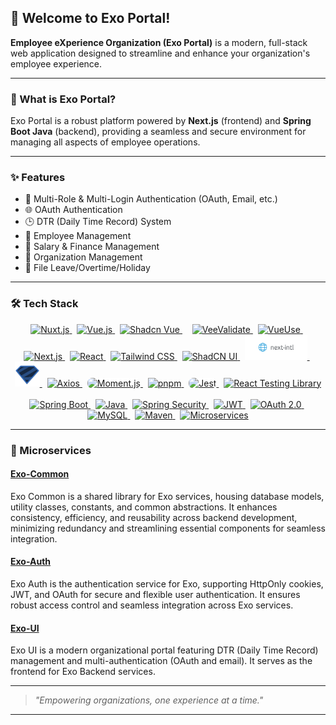 ## 👋 Welcome to Exo Portal!

**Employee eXperience Organization (Exo Portal)** is a modern, full-stack web application designed to streamline and enhance your organization's employee experience.

---

### 🚀 What is Exo Portal?

Exo Portal is a robust platform powered by **Next.js** (frontend) and **Spring Boot Java** (backend), providing a seamless and secure environment for managing all aspects of employee operations.

---

### ✨ Features

- 🔐 Multi-Role & Multi-Login Authentication (OAuth, Email, etc.)
- 🌐 OAuth Authentication
- 🕒 DTR (Daily Time Record) System
- 👥 Employee Management
- 💸 Salary & Finance Management
- 🏢 Organization Management
- 📄 File Leave/Overtime/Holiday

---

### 🛠️ Tech Stack

<p align="center">
    <!-- Frontend -->
    <a href="https://nuxt.com/" target="_blank">
        <img src="https://nuxt.com/icon.png" alt="Nuxt.js" height="40"/>
    </a>
    &nbsp;
    <a href="https://vuejs.org/" target="_blank">
        <img src="https://upload.wikimedia.org/wikipedia/commons/9/95/Vue.js_Logo_2.svg" alt="Vue.js" height="40"/>
    </a>
    &nbsp;
    <a href="https://www.shadcn-vue.com/" target="_blank">
        <img src="https://www.shadcn-vue.com/favicon.ico" alt="Shadcn Vue" height="40"/>
    </a>
    &nbsp;
        &nbsp;
    <a href="https://vee-validate.logaretm.com/" target="_blank">
        <img src="https://vee-validate.logaretm.com/v4/logo.png" alt="VeeValidate" height="40"/>
    </a>
    &nbsp;
    <a href="https://vueuse.org/" target="_blank">
        <img src="https://vueuse.org/favicon.svg" alt="VueUse" height="40"/>
    </a>
    &nbsp;
    <a href="https://nextjs.org/" target="_blank">
        <img src="https://assets.vercel.com/image/upload/v1662130559/nextjs/Icon_dark_background.png" alt="Next.js" height="40"/>
    </a>
    &nbsp;
    <a href="https://react.dev/" target="_blank">
        <img src="https://upload.wikimedia.org/wikipedia/commons/a/a7/React-icon.svg" alt="React" height="40"/>
    </a>
    &nbsp;
    <a href="https://tailwindcss.com/" target="_blank">
        <img src="https://www.vectorlogo.zone/logos/tailwindcss/tailwindcss-icon.svg" alt="Tailwind CSS" height="40"/>
    </a>
    &nbsp;
    <a href="https://ui.shadcn.com/" target="_blank">
        <img src="https://ui.shadcn.com/favicon.ico" alt="ShadCN UI" height="40"/>
    </a>
    &nbsp;
    <a href="https://next-intl.dev/" target="_blank">
        <img src="https://raw.githubusercontent.com/amannn/next-intl/main/media/logo.svg" alt="next-intl" height="40"/>
    </a>
    &nbsp;
    <a href="https://zod.dev/" target="_blank">
        <img src="https://raw.githubusercontent.com/colinhacks/zod/master/logo.svg" alt="Zod" height="40"/>
    </a>
    &nbsp;
    <a href="https://axios-http.com/" target="_blank">
        <img src="https://axios-http.com/assets/logo.svg" alt="Axios" height="40"/>
    </a>
    &nbsp;
    <a href="https://momentjs.com/" target="_blank">
        <img src="https://momentjs.com/static/img/moment-favicon.png" alt="Moment.js" height="40" style="background:#fff; border-radius:8px;"/>
    </a>
    &nbsp;
    <a href="https://pnpm.io/" target="_blank">
        <img src="https://pnpm.io/img/pnpm-no-name-with-frame.svg" alt="pnpm" height="40"/>
    </a>
    &nbsp;
    <a href="https://jestjs.io/" target="_blank">
        <img src="https://jestjs.io/img/opengraph.png" alt="Jest" height="40" style="background:#fff; border-radius:8px;"/>
    </a>
    &nbsp;
    <a href="https://testing-library.com/docs/react-testing-library/intro/" target="_blank">
        <img src="https://testing-library.com/img/octopus-128x128.png" alt="React Testing Library" height="40"/>
    </a>
    <br/><br/>
    <!-- Backend -->
    <a href="https://spring.io/projects/spring-boot" target="_blank">
        <img src="https://spring.io/img/projects/spring-boot.svg" alt="Spring Boot" height="40"/>
    </a>
    &nbsp;
    <a href="https://www.java.com/" target="_blank">
        <img src="https://cdn.jsdelivr.net/gh/devicons/devicon/icons/java/java-original.svg" alt="Java" height="40"/>
    </a>
    &nbsp;
    <a href="https://spring.io/projects/spring-security" target="_blank">
        <img src="https://spring.io/img/projects/spring-security.svg" alt="Spring Security" height="40"/>
    </a>
    &nbsp;
    <a href="https://jwt.io/" target="_blank">
        <img src="https://jwt.io/img/pic_logo.svg" alt="JWT" height="40"/>
    </a>
    &nbsp;
    <a href="https://docs.spring.io/spring-security/reference/servlet/oauth2/index.html" target="_blank">
        <img src="https://upload.wikimedia.org/wikipedia/commons/d/d2/Oauth_logo.svg" alt="OAuth 2.0" height="40"/>
    </a>
    &nbsp;
    <a href="https://www.mysql.com/" target="_blank">
        <img src="https://cdn.jsdelivr.net/gh/devicons/devicon/icons/mysql/mysql-original.svg" alt="MySQL" height="40"/>
    </a>
    &nbsp;
    <a href="https://maven.apache.org/" target="_blank">
        <img src="https://cdn.jsdelivr.net/gh/devicons/devicon/icons/maven/maven-original.svg" alt="Maven" height="40"/>
    </a>
    &nbsp;
    <a href="https://microservices.io/" target="_blank">
        <img src="https://www.vectorlogo.zone/logos/springio/springio-icon.svg" alt="Microservices" height="40"/>
    </a>
</p>

---

### 🧩 Microservices

#### [Exo-Common](https://github.com/exo-portal/exo-common)

Exo Common is a shared library for Exo services, housing database models, utility classes, constants, and common abstractions. It enhances consistency, efficiency, and reusability across backend development, minimizing redundancy and streamlining essential components for seamless integration.

#### [Exo-Auth](https://github.com/exo-portal/exo-auth)

Exo Auth is the authentication service for Exo, supporting HttpOnly cookies, JWT, and OAuth for secure and flexible user authentication. It ensures robust access control and seamless integration across Exo services.

#### [Exo-UI](https://github.com/exo-portal/exo-ui)

Exo UI is a modern organizational portal featuring DTR (Daily Time Record) management and multi-authentication (OAuth and email). It serves as the frontend for Exo Backend services.

---

> _"Empowering organizations, one experience at a time."_

---
